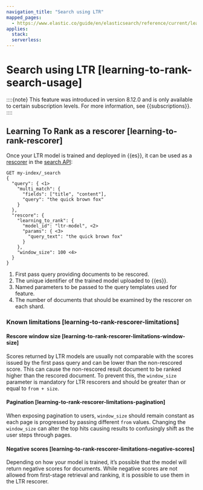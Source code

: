 ```yaml
---
navigation_title: "Search using LTR"
mapped_pages:
  - https://www.elastic.co/guide/en/elasticsearch/reference/current/learning-to-rank-search-usage.html
applies:
  stack:
  serverless:
---
```




# Search using LTR [learning-to-rank-search-usage]


::::{note} 
This feature was introduced in version 8.12.0 and is only available to certain subscription levels. For more information, see {{subscriptions}}.
::::



## Learning To Rank as a rescorer [learning-to-rank-rescorer] 

Once your LTR model is trained and deployed in {{es}}, it can be used as a [rescorer](https://www.elastic.co/guide/en/elasticsearch/reference/current/filter-search-results.html#rescore) in the [search API](../querying-for-search.md):

```console
GET my-index/_search
{
  "query": { <1>
    "multi_match": {
      "fields": ["title", "content"],
      "query": "the quick brown fox"
    }
  },
  "rescore": {
    "learning_to_rank": {
      "model_id": "ltr-model", <2>
      "params": { <3>
        "query_text": "the quick brown fox"
      }
    },
    "window_size": 100 <4>
  }
}
```

1. First pass query providing documents to be rescored.
2. The unique identifier of the trained model uploaded to {{es}}.
3. Named parameters to be passed to the query templates used for feature.
4. The number of documents that should be examined by the rescorer on each shard.



### Known limitations [learning-to-rank-rescorer-limitations] 


#### Rescore window size [learning-to-rank-rescorer-limitations-window-size] 

Scores returned by LTR models are usually not comparable with the scores issued by the first pass query and can be lower than the non-rescored score. This can cause the non-rescored result document to be ranked higher than the rescored document. To prevent this, the `window_size` parameter is mandatory for LTR rescorers and should be greater than or equal to `from + size`.


#### Pagination [learning-to-rank-rescorer-limitations-pagination] 

When exposing pagination to users, `window_size` should remain constant as each page is progressed by passing different `from` values. Changing the `window_size` can alter the top hits causing results to confusingly shift as the user steps through pages.


#### Negative scores [learning-to-rank-rescorer-limitations-negative-scores] 

Depending on how your model is trained, it’s possible that the model will return negative scores for documents. While negative scores are not allowed from first-stage retrieval and ranking, it is possible to use them in the LTR rescorer.

